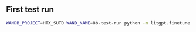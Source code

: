 ## First test run

```bash
WANDB_PROJECT=HTX_SUTD WAND_NAME=8b-test-run python -m litgpt.finetune.full --config config_hub/finetune/llama-3.1-8b/full_htxsutd.yaml
```